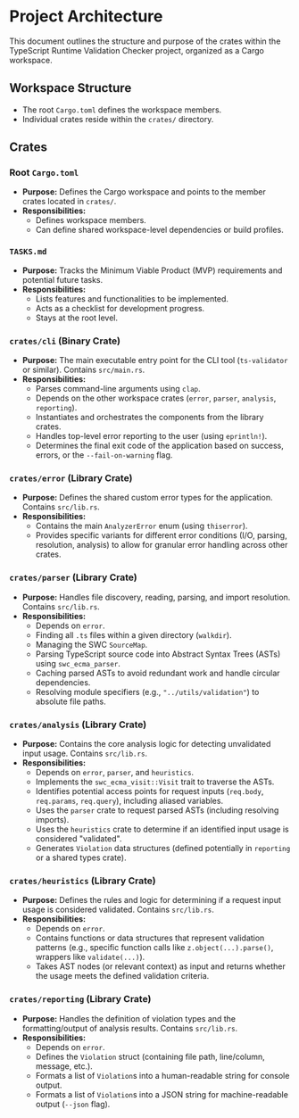 # Project Architecture

This document outlines the structure and purpose of the crates within the TypeScript Runtime Validation Checker project, organized as a Cargo workspace.

## Workspace Structure

- The root `Cargo.toml` defines the workspace members.
- Individual crates reside within the `crates/` directory.

## Crates

### Root `Cargo.toml`
- **Purpose:** Defines the Cargo workspace and points to the member crates located in `crates/`.
- **Responsibilities:**
    - Defines workspace members.
    - Can define shared workspace-level dependencies or build profiles.

### `TASKS.md`
- **Purpose:** Tracks the Minimum Viable Product (MVP) requirements and potential future tasks.
- **Responsibilities:**
    - Lists features and functionalities to be implemented.
    - Acts as a checklist for development progress.
    - Stays at the root level.

### `crates/cli` (Binary Crate)
- **Purpose:** The main executable entry point for the CLI tool (`ts-validator` or similar). Contains `src/main.rs`.
- **Responsibilities:**
    - Parses command-line arguments using `clap`.
    - Depends on the other workspace crates (`error`, `parser`, `analysis`, `reporting`).
    - Instantiates and orchestrates the components from the library crates.
    - Handles top-level error reporting to the user (using `eprintln!`).
    - Determines the final exit code of the application based on success, errors, or the `--fail-on-warning` flag.

### `crates/error` (Library Crate)
- **Purpose:** Defines the shared custom error types for the application. Contains `src/lib.rs`.
- **Responsibilities:**
    - Contains the main `AnalyzerError` enum (using `thiserror`).
    - Provides specific variants for different error conditions (I/O, parsing, resolution, analysis) to allow for granular error handling across other crates.

### `crates/parser` (Library Crate)
- **Purpose:** Handles file discovery, reading, parsing, and import resolution. Contains `src/lib.rs`.
- **Responsibilities:**
    - Depends on `error`.
    - Finding all `.ts` files within a given directory (`walkdir`).
    - Managing the SWC `SourceMap`.
    - Parsing TypeScript source code into Abstract Syntax Trees (ASTs) using `swc_ecma_parser`.
    - Caching parsed ASTs to avoid redundant work and handle circular dependencies.
    - Resolving module specifiers (e.g., `"../utils/validation"`) to absolute file paths.

### `crates/analysis` (Library Crate)
- **Purpose:** Contains the core analysis logic for detecting unvalidated input usage. Contains `src/lib.rs`.
- **Responsibilities:**
    - Depends on `error`, `parser`, and `heuristics`.
    - Implements the `swc_ecma_visit::Visit` trait to traverse the ASTs.
    - Identifies potential access points for request inputs (`req.body`, `req.params`, `req.query`), including aliased variables.
    - Uses the `parser` crate to request parsed ASTs (including resolving imports).
    - Uses the `heuristics` crate to determine if an identified input usage is considered "validated".
    - Generates `Violation` data structures (defined potentially in `reporting` or a shared types crate).

### `crates/heuristics` (Library Crate)
- **Purpose:** Defines the rules and logic for determining if a request input usage is considered validated. Contains `src/lib.rs`.
- **Responsibilities:**
    - Depends on `error`.
    - Contains functions or data structures that represent validation patterns (e.g., specific function calls like `z.object(...).parse()`, wrappers like `validate(...)`).
    - Takes AST nodes (or relevant context) as input and returns whether the usage meets the defined validation criteria.

### `crates/reporting` (Library Crate)
- **Purpose:** Handles the definition of violation types and the formatting/output of analysis results. Contains `src/lib.rs`.
- **Responsibilities:**
    - Depends on `error`.
    - Defines the `Violation` struct (containing file path, line/column, message, etc.).
    - Formats a list of `Violation`s into a human-readable string for console output.
    - Formats a list of `Violation`s into a JSON string for machine-readable output (`--json` flag). 